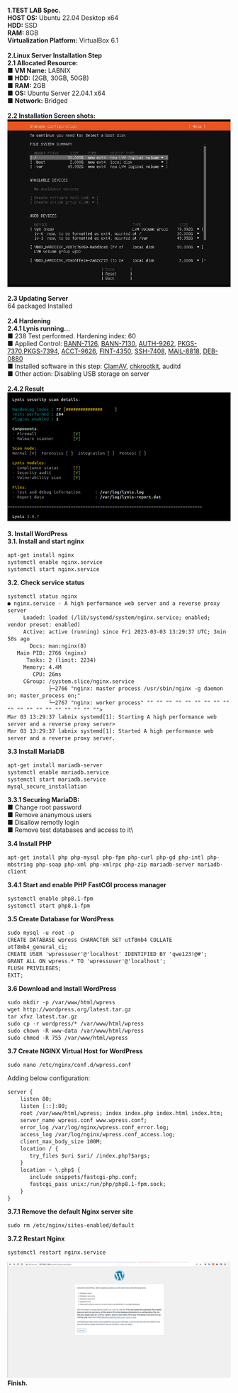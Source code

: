 **1.TEST LAB Spec.**\
**HOST OS:** Ubuntu 22.04 Desktop x64\
**HDD:** SSD\
**RAM:** 8GB\
**Virtualization Platform:** VirtualBox 6.1\
\
**2.Linux Server Installation Step**\
**2.1 Allocated Resource:**\
■ **VM Name:** LABNIX\
■ **HDD:** (2GB, 30GB, 50GB)\
■ **RAM:** 2GB\
■ **OS:** Ubuntu Server 22.04.1 x64\
■ **Network:** Bridged\
\
**2.2 Installation Screen shots:**\
 ![HDD Layout](images/hddlayout.jpg)

**2.3 Updating Server**\
64 packaged Installed\
\
**2.4 Hardening**\
**2.4.1 Lynis running...**\
■ 238 Test performed. Hardening index: 60\
■ Applied Control: [BANN-7126](https://cisofy.com/lynis/controls/BANN-7126/), [BANN-7130](https://cisofy.com/lynis/controls/BANN-7130/), [AUTH-9262](https://cisofy.com/lynis/controls/AUTH-9262/), [PKGS-7370](https://cisofy.com/lynis/controls/PKGS-7370/),[PKGS-7394](https://cisofy.com/lynis/controls/PKGS-7394/), [ACCT-9626](https://cisofy.com/lynis/controls/ACCT-9626/), [FINT-4350](https://cisofy.com/lynis/controls/FINT-4350/), [SSH-7408](https://cisofy.com/lynis/controls/SSH-7408/), [MAIL-8818](https://cisofy.com/lynis/controls/MAIL-8818/), [DEB-0880](https://cisofy.com/lynis/controls/DEB-0880/)\
■ Installed software in this step: [ClamAV](http://www.clamav.net/), [chkrootkit](http://www.chkrootkit.org/), auditd\
■ Other action: Disabling USB storage on server\
\
**2.4.2 Result**\
![Final Lynis SCORE!!!](images/lynis77.png)\
\
**3. Install WordPress**\
**3.1. Install and start nginx**
```
apt-get install nginx 
systemctl enable nginx.service 
systemctl start nginx.service
```
**3.2. Check service status** 
```
systemctl status nginx 
● nginx.service - A high performance web server and a reverse proxy server 
     Loaded: loaded (/lib/systemd/system/nginx.service; enabled; vendor preset: enabled) 
     Active: active (running) since Fri 2023-03-03 13:29:37 UTC; 3min 50s ago 
       Docs: man:nginx(8) 
   Main PID: 2766 (nginx) 
      Tasks: 2 (limit: 2234) 
     Memory: 4.4M 
        CPU: 26ms 
     CGroup: /system.slice/nginx.service 
             ├─2766 "nginx: master process /usr/sbin/nginx -g daemon on; master_process on;" 
             └─2767 "nginx: worker process" "" "" "" "" "" "" "" "" "" "" "" "" "" "" "" "" "" "" ""> 
Mar 03 13:29:37 labnix systemd[1]: Starting A high performance web server and a reverse proxy server> 
Mar 03 13:29:37 labnix systemd[1]: Started A high performance web server and a reverse proxy server. 
```

**3.3 Install MariaDB**
```
apt-get install mariadb-server  
systemctl enable mariadb.service 
systemctl start mariadb.service 
mysql_secure_installation 
```

**3.3.1 Securing MariaDB:**\
■ Change root password\
■ Remove ananymous users\
■ Disallow remotly login\
■ Remove test databases and access to it\

**3.4 Install PHP**
```
apt-get install php php-mysql php-fpm php-curl php-gd php-intl php-mbstring php-soap php-xml php-xmlrpc php-zip mariadb-server mariadb-client 
```

**3.4.1 Start and enable PHP FastCGI process manager**
```
systemctl enable php8.1-fpm 
systemctl start php8.1-fpm 
```

**3.5 Create Database for WordPress**
```
sudo mysql -u root -p 
CREATE DATABASE wpress CHARACTER SET utf8mb4 COLLATE utf8mb4_general_ci; 
CREATE USER 'wpressuser'@'localhost' IDENTIFIED BY 'qwe123!@#'; 
GRANT ALL ON wpress.* TO 'wpressuser'@'localhost'; 
FLUSH PRIVILEGES; 
EXIT; 
```

**3.6 Download and Install WordPress**
```
sudo mkdir -p /var/www/html/wpress 
wget http://wordpress.org/latest.tar.gz 
tar xfvz latest.tar.gz 
sudo cp -r wordpress/* /var/www/html/wpress 
sudo chown -R www-data /var/www/html/wpress 
sudo chmod -R 755 /var/www/html/wpress 
```

**3.7 Create NGINX Virtual Host for WordPress**
```
sudo nano /etc/nginx/conf.d/wpress.conf
```
Adding below configuration: 
```
server { 
    listen 80; 
    listen [::]:80; 
    root /var/www/html/wpress; index index.php index.html index.htm; 
    server_name wpress.conf www.wpress.conf; 
    error_log /var/log/nginx/wpress.conf_error.log; 
    access_log /var/log/nginx/wpress.conf_access.log; 
    client_max_body_size 100M; 
    location / { 
       try_files $uri $uri/ /index.php?$args; 
    } 
    location ~ \.php$ { 
       include snippets/fastcgi-php.conf; 
       fastcgi_pass unix:/run/php/php8.1-fpm.sock; 
    } 
} 
```
**3.7.1 Remove the default Nginx server site**
```
sudo rm /etc/nginx/sites-enabled/default
```

**3.7.2 Restart Nginx**
```
systemctl restart nginx.service
```
![WordPress Final Result](images/wpressfinal.png)
**Finish.**